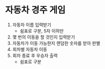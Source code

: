 # 자동차 경주 게임

1. 자동차 이름 입력받기
	- 쉼표로 구분, 5자 이하만
2. 몇 번의 이동을 할 것인지 입력받기
3. 자동차가 이동 가능한지 랜덤한 숫자를 받아 판별
4. 회차별 자동차 이동
5. 회차 종료 후 우승자 출력
	- 쉼표로 구분
